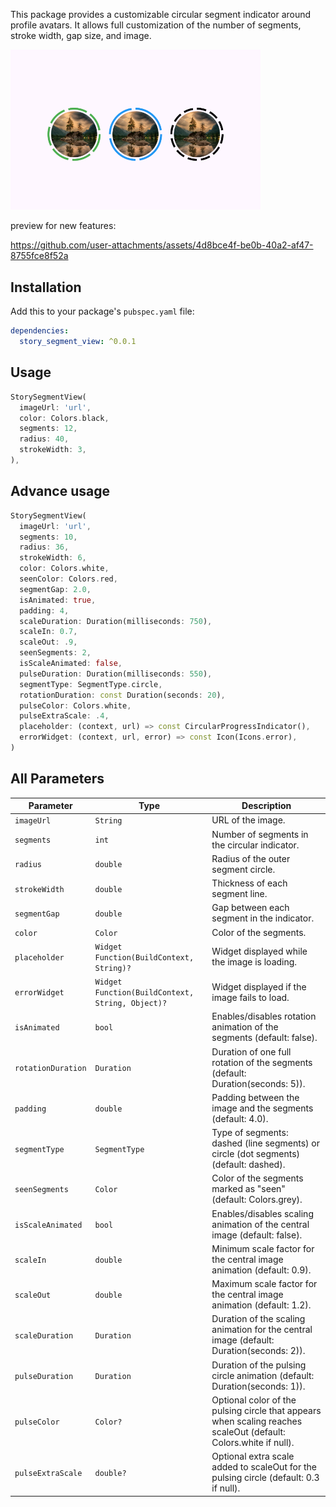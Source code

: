 This package provides a customizable circular segment indicator around profile avatars. It allows full customization of the number of segments, stroke width, gap size, and image.

<img src="images/screenshot.png" alt="Story Segment View Example" width="400">


preview for new features:

https://github.com/user-attachments/assets/4d8bce4f-be0b-40a2-af47-8755fce8f52a


## Installation

Add this to your package's `pubspec.yaml` file:

```yaml
dependencies:
  story_segment_view: ^0.0.1
```

## Usage

```dart
StorySegmentView(
  imageUrl: 'url',
  color: Colors.black,
  segments: 12,
  radius: 40,
  strokeWidth: 3,
),
```

## Advance usage

```dart
StorySegmentView(
  imageUrl: 'url',
  segments: 10,
  radius: 36,
  strokeWidth: 6,
  color: Colors.white,
  seenColor: Colors.red,
  segmentGap: 2.0,
  isAnimated: true,
  padding: 4,
  scaleDuration: Duration(milliseconds: 750),
  scaleIn: 0.7,
  scaleOut: .9,
  seenSegments: 2,
  isScaleAnimated: false,
  pulseDuration: Duration(milliseconds: 550),
  segmentType: SegmentType.circle,
  rotationDuration: const Duration(seconds: 20),
  pulseColor: Colors.white,
  pulseExtraScale: .4,
  placeholder: (context, url) => const CircularProgressIndicator(),
  errorWidget: (context, url, error) => const Icon(Icons.error),
)
```


## All Parameters

| Parameter                           | Type                                             | Description |
|-------------------------------------|------------------------------------------------|-------------|
| `imageUrl`                          | `String`                                        | URL of the image. |
| `segments`                          | `int`                                          | Number of segments in the circular indicator. |
| `radius`                            | `double`                                       | Radius of the outer segment circle. |
| `strokeWidth`                       | `double`                                       | Thickness of each segment line. |
| `segmentGap`                        | `double`                                       | Gap between each segment in the indicator. |
| `color`                             | `Color`                                        | Color of the segments. |
| `placeholder`                       | `Widget Function(BuildContext, String)?`      | Widget displayed while the image is loading. |
| `errorWidget`                       | `Widget Function(BuildContext, String, Object)?` | Widget displayed if the image fails to load. |
| `isAnimated`                       | `bool` | Enables/disables rotation animation of the segments (default: false). |
| `rotationDuration`                       | `Duration` | Duration of one full rotation of the segments (default: Duration(seconds: 5)). |
| `padding`                       | `double` | Padding between the image and the segments (default: 4.0). |
| `segmentType`                       | `SegmentType` | Type of segments: dashed (line segments) or circle (dot segments) (default: dashed). |
| `seenSegments`                       | `Color` | Color of the segments marked as "seen" (default: Colors.grey). |
| `isScaleAnimated`                       | `bool` | Enables/disables scaling animation of the central image (default: false). |
| `scaleIn`                       | `double` | Minimum scale factor for the central image animation (default: 0.9). |
| `scaleOut`                       | `double` | Maximum scale factor for the central image animation (default: 1.2). |
| `scaleDuration`                       | `Duration` | Duration of the scaling animation for the central image (default: Duration(seconds: 2)). |
| `pulseDuration`                       | `Duration` | Duration of the pulsing circle animation (default: Duration(seconds: 1)). |
| `pulseColor`                       | `Color?` | Optional color of the pulsing circle that appears when scaling reaches scaleOut (default: Colors.white if null). |
| `pulseExtraScale`                       | `double?` | Optional extra scale added to scaleOut for the pulsing circle (default: 0.3 if null). |
